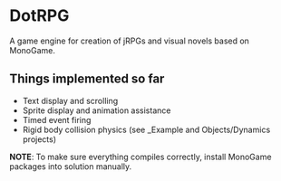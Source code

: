 # DotRPG
A game engine for creation of jRPGs and visual novels based on MonoGame.

## Things implemented so far
+ Text display and scrolling
+ Sprite display and animation assistance
+ Timed event firing
+ Rigid body collision physics (see \_Example and Objects/Dynamics projects)

**NOTE**: To make sure everything compiles correctly, install MonoGame packages into solution manually.
